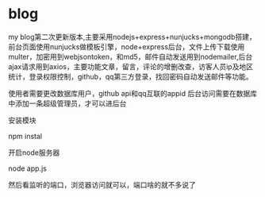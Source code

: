 # blog
my blog第二次更新版本,主要采用nodejs+express+nunjucks+mongodb搭建，前台页面使用nunjucks做模板引擎，node+express后台，文件上传下载使用multer，加密用到webjsontoken，和md5，邮件自动发送用到nodemailer,后台ajax请求用到axios，主要功能文章，留言，评论的增删改查，访客人员ip及地区统计，登录权限控制，github，qq第三方登录，找回密码自动发送邮件等功能。

使用者需要更改数据库用户，github api和qq互联的appid
后台访问需要在数据库中添加一条超级管理员，才可以进后台

安装模块

npm instal

开启node服务器

node app.js


然后看监听的端口，浏览器访问就可以，端口啥的就不多说了

